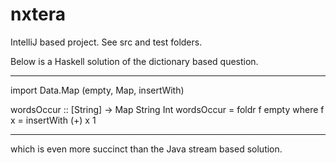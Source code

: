 # nxtera
IntelliJ based project. See src and test folders.


Below is a Haskell solution  of the dictionary based question.

----------
import Data.Map (empty, Map, insertWith)

wordsOccur :: [String] -> Map String Int
wordsOccur  = foldr f empty  where 
    f x  = insertWith (+) x 1
    
----------

which is even more succinct than the Java stream based solution.
